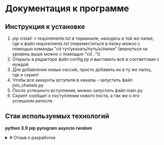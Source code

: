 # Документация к программе
## Инструкция к установке

1. pip install -r requirements.txt в терминале, находясь в той же папке, где и файл requirements.txt
(переместиться в папку можно с помощью команды "cd тут/указать/путь/к/папке" (вернуться на уровень выше можно с помощью "cd .."))
2. Открыть в редакторе файл config.py и выставить всё в соответсвии с нуждой
3. Для добавления новых сессий, просто добавить их в ту же папку, где и скрипт
4. Чтобы все аккаунты вступили в каналы - запустить файл join_chanels.py
5. После успешного вступления, можно запустить файл main.py
6. Скрипт сообщит о поступлении нового поста, а так же о его успешном репосте
## Стак используемых технологий
__python 3.9__
__pip__
__pyrogram__
__asyncio__
__random__

<details><summary> 
# Отзыв о разработке  
</summary>
  
  
### Цели и задачи
#### Цель
Разработать такую программу которая могла бы одновременно пересылать n количество постов, с помощью n количества аккаунтов. Работать скрипт должен паралельно.
#### Задачи
- [X] Понять как строится ассинхронное исполнение сразу нескольких экземпляров функции
- [X] Познакомиться с новой для себя технологией разработки юзерботов на библиотеке pyrogram
- [X] Разработать программу так, чтобы один  экземпляр функции мог обработать несколько задач, приходящих в n время
- [X] Программно реализовать визуально живую активность

### Вывод
#### Сроки выполнения
Задача была выполненна в поставленный срок, самым долгим процессом оказалось тестирование скрипта на не тестовых каналах.
#### Сложности во время выполнения
Сложностей во время выполнения возникло мало, самой трудной частью скрипта оказалось составление рандомного количества работающих аккаунтов. Самой же простой, но в то же время трудной задачей оказался механизм ассинхронных очередей.
</details>
